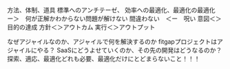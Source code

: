 方法、体制、道具
標準へのアンチテーゼ、
効率への最適化、最適化の最適化　ー＞　何が正解かわからない問題が解けない
間違わない　＜ー　呪い
意図＜＞目的の達成
方針＜＞アウトカム
実行＜＞アウトプット


なぜアジャイルなのか、アジャイルで何を解決するのか
fitgapプロジェクトはアジャイルにやる？
SaaSにどうよせていくのか、その先の開発はどうなるのか？
探索、適応、最適化どれも必要、最適化だけにとどまらないこと！！！

